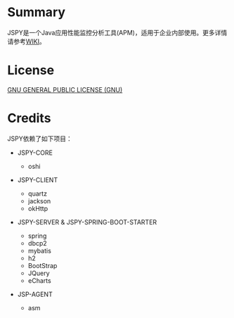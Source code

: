 # Summary  

JSPY是一个Java应用性能监控分析工具(APM)，适用于企业内部使用。更多详情请参考[WIKI](https://github.com/zhyea/jspy/wiki)。

# License

[GNU GENERAL PUBLIC LICENSE (GNU)](https://raw.githubusercontent.com/zhyea/jspy/dev2/LICENSE)

# Credits

JSPY依赖了如下项目：

* JSPY-CORE  
    * oshi

* JSPY-CLIENT  
    * quartz
    * jackson
    * okHttp

* JSPY-SERVER & JSPY-SPRING-BOOT-STARTER  
    * spring
    * dbcp2
    * mybatis
    * h2
    * BootStrap
    * JQuery
    * eCharts

* JSP-AGENT  
    * asm
